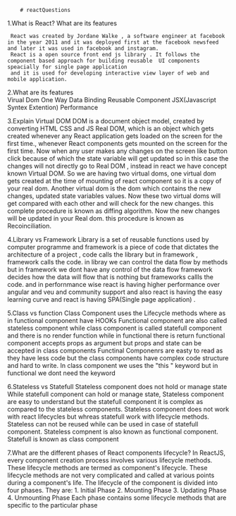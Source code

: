         # reactQuestions
1.What is React? What are its features

     React was created by Jordane Walke , a software engineer at facebook in the year 2011 and it was deployed first at the facebook newsfeed and later it was used in facebook and instagram. 
     React is a open source front end js library . It follows the component based approach for building reusable  UI components speacially for single page application
     and it is used for developing interactive view layer of web and mobile application.
     
2.What are its features     
     Virual Dom
     One Way Data Binding
     Reusable Component
     JSX(Javascript Syntex Extention)
     Performance
     
3.Explain Virtual DOM
     DOM is a document object model, created by converting HTML CSS and JS Real DOM, which is an object which gets created whenever any React application gets loaded on the screen for the first time., 
     whenever React components gets mounted on the screen for the first time. 
     Now when any user makes any changes on the screen like button click because of which the state variable will get updated so in this case the changes will not directly go to Real DOM , instead in react we have concept known Virtual DOM. 
     So we are having two virtual doms, one virtual dom gets created at the time of mounting of react component so it is a copy of your real dom. 
     Another virtual dom is the dom which contains the new changes, updated state variables values. 
     Now these two virtual doms will get compared with each other and will check for the new changes. this complete procedure is known as diffing algorithm. 
     Now the new changes will be updated in your Real dom. this procedure is known as Recoinciliation.
     
4.Library vs Framework
     Library is a set of reusable functions used by computer programme and framework is a piece of code that dictates the architecture of a project , 
     code calls the library but in framework , framework calls the code. 
     in libray we can control the data flow by methods but in framework we dont have any control of the data flow framework decides how the data will flow that is nothing but frameworks callls the code. 
     and in perfornmance wise react is having higher performance over angular and veu and community support and also react is having the easy learning curve and react is having SPA(Single page application) .

5.Class vs function
     Class Component uses the Lifecycle methods where as in functional component have HOOKs
     Functional component are also called stateless component while class component is called statefull component and there is no render function while in functional there is return
     functional component accepts props as argument but props and state can be accepted in class components
     Functinal Componenrs are easty to read as they have less code but the class components have complex code structure and hard to write.
     In class component we uses the "this " keyword but in functional we dont need the keyword
     
6.Stateless vs Statefull 
     Stateless component does not hold or manage state While statefull component can hold or manage state, Stateless component are easy to understand but the statefull component it is complex as compared to the stateless components. 
     Stateless component does not work with react lifecycles but whreas statefull work with lifecycle methods. 
     Stateless can not be reused while can be used in case of statefull component.
     Stateless compnent is also known as functional component.
     Statefull is known as class component

7.What are the different phases of React components lifecycle?
     In ReactJS, every component creation process involves various lifecycle methods. 
     These lifecycle methods are termed as component's lifecycle. 
     These lifecycle methods are not very complicated and called at various points during a component's life. 
     The lifecycle of the component is divided into four phases. 
     They are:
               1.	Initial Phase
               2.	Mounting Phase
               3.	Updating Phase
               4.	Unmounting Phase
     Each phase contains some lifecycle methods that are specific to the particular phase
     
     
     
     
     
     
     
     
     
     
     
